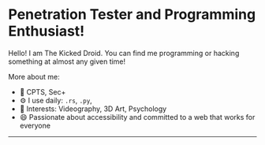 # Penetration Tester and Programming Enthusiast!

Hello! I am The Kicked Droid. You can find me programming or hacking something at almost any given time! 


More about me:
- 🏢 CPTS, Sec+
- ⚙️ I use daily: `.rs`, `.py`, 
- 💜 Interests: Videography, 3D Art, Psychology
- 😄 Passionate about accessibility and committed to a web that works for everyone
---
